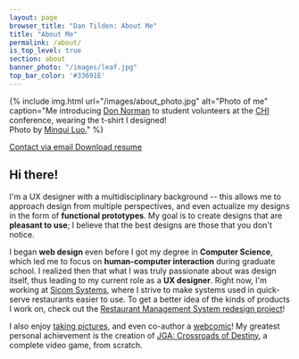 ```yaml
---
layout: page
browser_title: "Dan Tilden: About Me"
title: "About Me"
permalink: /about/
is_top_level: true
section: about
banner_photo: "/images/leaf.jpg"
top_bar_color: '#33691E'
---
```


{% include img.html
  url="/images/about_photo.jpg"
  alt="Photo of me"
  caption="Me introducing <a href='http://en.wikipedia.org/wiki/Don_Norman'>Don Norman</a> to student volunteers at the <a href='http://en.wikipedia.org/wiki/Conference_on_Human_Factors_in_Computing_Systems'>CHI</a> conference, wearing the t-shirt I designed</a>!<br />Photo by <a href='http://www.minqiluo.com/'>Minqui Luo.</a>"
%}

<div class="buttons">
  <a href="#" id="email_link">
    <i class="site-icon fa fa-envelope-o fa-lg"></i>
    Contact via email
  </a>
	<a href="/files/DanTilden-Resume.pdf">
    <i class="site-icon fa fa-file-text-o fa-lg"></i>
    Download resume
	</a>
</div>


## Hi there!

I'm a UX designer with a multidisciplinary background -- this allows me to approach design from multiple perspectives, and even actualize my designs in the form of **functional prototypes**. My goal is to create designs that are **pleasant to use**; I believe that the best designs are those that you don't notice.

I began **web design** even before I got my degree in **Computer Science**, which led me to focus on **human-computer interaction** during graduate school. I realized then that what I was truly passionate about was design itself, thus leading to my current role as a **UX designer**. Right now, I'm working at [Sicom Systems](http://www.sicom.com), where I strive to make systems used in quick-serve restaurants easier to use. To get a better idea of the kinds of products I work on, check out the [Restaurant Management System redesign project](/projects/restaurant_management)!

I also enjoy [taking pictures](https://www.instagram.com/freakified/), and even co-author a [webcomic](http://www.scrapinold.com/23.html)! My greatest personal achievement is the creation of [JGA: Crossroads of Destiny](http://freakified.github.io/jga/), a complete video game, from scratch.
